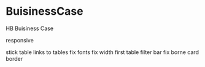 # BuisinessCase
HB Buisiness Case

responsive

stick table links to tables
fix fonts
fix width first table
filter bar
fix borne card border